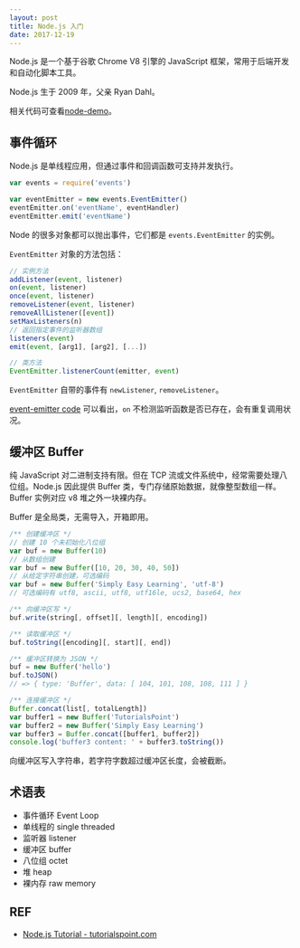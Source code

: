 ```yaml
---
layout: post
title: Node.js 入门
date: 2017-12-19
---
```


Node.js 是一个基于谷歌 Chrome V8 引擎的 JavaScript 框架，常用于后端开发
和自动化脚本工具。

Node.js 生于 2009 年，父亲 Ryan Dahl。

相关代码可查看[node-demo][node-demo]。

## 事件循环

Node.js 是单线程应用，但通过事件和回调函数可支持并发执行。

```javascript
var events = require('events')

var eventEmitter = new events.EventEmitter()
eventEmitter.on('eventName', eventHandler)
eventEmitter.emit('eventName')
```

Node 的很多对象都可以抛出事件，它们都是 `events.EventEmitter` 的实例。

`EventEmitter` 对象的方法包括：

```javascript
// 实例方法
addListener(event, listener)
on(event, listener)
once(event, listener)
removeListener(event, listener)
removeAllListener([event])
setMaxListeners(n)
// 返回指定事件的监听器数组
listeners(event)
emit(event, [arg1], [arg2], [...])

// 类方法
EventEmitter.listenerCount(emitter, event)
```

`EventEmitter` 自带的事件有 `newListener`, `removeListener`。

[event-emitter code](https://github.com/liuzhuan/node-demo/blob/master/event-emitter/main.js) 可以看出，`on` 不检测监听函数是否已存在，会有重复调用状况。

## 缓冲区 Buffer

纯 JavaScript 对二进制支持有限。但在 TCP 流或文件系统中，经常需要处理八位组。Node.js 因此提供 Buffer 类，专门存储原始数据，就像整型数组一样。Buffer 实例对应 v8 堆之外一块裸内存。

Buffer 是全局类，无需导入，开箱即用。

```javascript
/** 创建缓冲区 */
// 创建 10 个未初始化八位组
var buf = new Buffer(10)
// 从数组创建
var buf = new Buffer([10, 20, 30, 40, 50])
// 从给定字符串创建，可选编码
var buf = new Buffer('Simply Easy Learning', 'utf-8')
// 可选编码有 utf8, ascii, utf8, utf16le, ucs2, base64, hex

/** 向缓冲区写 */
buf.write(string[, offset][, length][, encoding])

/** 读取缓冲区 */
buf.toString([encoding][, start][, end])

/** 缓冲区转换为 JSON */
buf = new Buffer('hello')
buf.toJSON()
// => { type: 'Buffer', data: [ 104, 101, 108, 108, 111 ] }

/** 连接缓冲区 */
Buffer.concat(list[, totalLength])
var buffer1 = new Buffer('TutorialsPoint')
var buffer2 = new Buffer('Simply Easy Learning')
var buffer3 = Buffer.concat([buffer1, buffer2])
console.log('buffer3 content: ' + buffer3.toString())
```

向缓冲区写入字符串，若字符字数超过缓冲区长度，会被截断。

## 术语表

- 事件循环 Event Loop
- 单线程的 single threaded
- 监听器 listener
- 缓冲区 buffer
- 八位组 octet
- 堆 heap
- 裸内存 raw memory

## REF

- [Node.js Tutorial - tutorialspoint.com][tutorialspoint]

[tutorialspoint]: http://www.tutorialspoint.com/nodejs/
[node-demo]: https://github.com/liuzhuan/node-demo
[ruanyifeng-eventloop]: http://www.ruanyifeng.com/blog/2014/10/event-loop.html